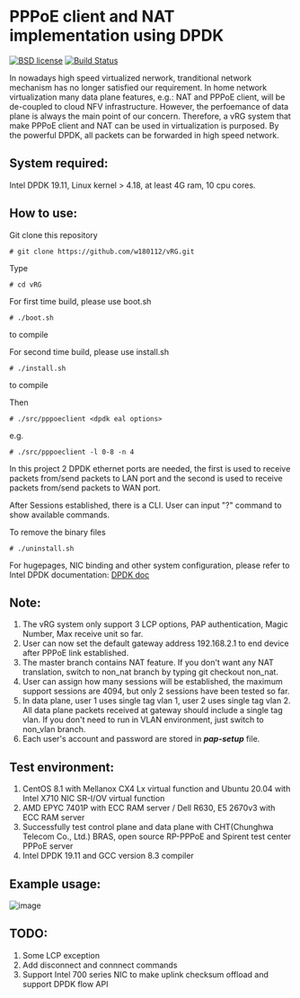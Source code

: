 # PPPoE client and NAT implementation using DPDK

[![BSD license](https://img.shields.io/badge/License-BSD-blue.svg)](https://opensource.org/licenses/BSD-3-Clause)
[![Build Status](https://travis-ci.org/w180112/vRG.svg?branch=master)](https://travis-ci.org/w180112/vRG)

In nowadays high speed virtualized nerwork, tranditional network mechanism has no longer satisfied our requirement. In home network virtualization many data plane features, e.g.: NAT and PPPoE client, will be de-coupled to cloud NFV infrastructure. However, the perfoemance of data plane is always the main point of our concern. Therefore, a vRG system that make PPPoE client and NAT can be used in virtualization is purposed. By the powerful DPDK, all packets can be forwarded in high speed network.

## System required:

Intel DPDK 19.11, Linux kernel > 4.18, at least 4G ram, 10 cpu cores.

## How to use:

Git clone this repository

	# git clone https://github.com/w180112/vRG.git

Type

	# cd vRG

For first time build, please use boot.sh

	# ./boot.sh

to compile

For second time build, please use install.sh

	# ./install.sh

to compile

Then

	# ./src/pppoeclient <dpdk eal options>

e.g.

	# ./src/pppoeclient -l 0-8 -n 4

In this project 2 DPDK ethernet ports are needed, the first is used to receive packets from/send packets to LAN port and the second is used to receive packets from/send packets to WAN port.

After Sessions established, there is a CLI. User can input "?" command to show available commands.

To remove the binary files

	# ./uninstall.sh

For hugepages, NIC binding and other system configuration, please refer to Intel DPDK documentation: [DPDK doc](http://doc.dpdk.org/guides/linux_gsg/)

## Note:

1. The vRG system only support 3 LCP options, PAP authentication, Magic Number, Max receive unit so far.
2. User can now set the default gateway address 192.168.2.1 to end device after PPPoE link established.
3. The master branch contains NAT feature. If you don't want any NAT translation, switch to non_nat branch by typing git checkout non_nat.
4. User can assign how many sessions will be established, the maximum support sessions are 4094, but only 2 sessions have been tested so far.
5. In data plane, user 1 uses single tag vlan 1, user 2 uses single tag vlan 2. All data plane packets received at gateway should include a single tag vlan. If you don't need to run in VLAN environment, just switch to non_vlan branch.
6. Each user's account and password are stored in ***pap-setup*** file.

## Test environment:

1. CentOS 8.1 with Mellanox CX4 Lx virtual function and Ubuntu 20.04 with Intel X710 NIC SR-I/OV virtual function
2. AMD EPYC 7401P with ECC RAM server / Dell R630, E5 2670v3 with ECC RAM server
3. Successfully test control plane and data plane with CHT(Chunghwa Telecom Co., Ltd.) BRAS, open source RP-PPPoE and Spirent test center PPPoE server
4. Intel DPDK 19.11 and GCC version 8.3 compiler

## Example usage:

![image](https://github.com/w180112/vRG/blob/master/topo.png)

## TODO:

1. Some LCP exception
2. Add disconnect and connnect commands
3. Support Intel 700 series NIC to make uplink checksum offload and support DPDK flow API
